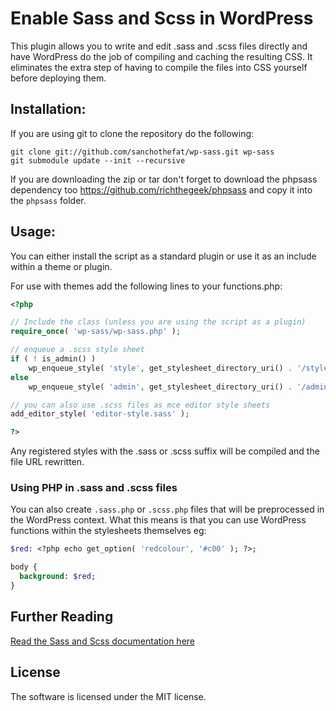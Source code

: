 # Enable Sass and Scss in WordPress

This plugin allows you to write and edit .sass and .scss files directly and
have WordPress do the job of compiling and caching the resulting CSS. It
eliminates the extra step of having to compile the files into CSS yourself
before deploying them.

## Installation:

If you are using git to clone the repository do the following:

    git clone git://github.com/sanchothefat/wp-sass.git wp-sass
    git submodule update --init --recursive

If you are downloading the zip or tar don't forget to download the phpsass
dependency too https://github.com/richthegeek/phpsass and copy it into the `phpsass`
folder.

## Usage:

You can either install the script as a standard plugin or use it as an include within a theme or plugin.

For use with themes add the following lines to your functions.php:

```php
<?php

// Include the class (unless you are using the script as a plugin)
require_once( 'wp-sass/wp-sass.php' );

// enqueue a .scss style sheet
if ( ! is_admin() )
    wp_enqueue_style( 'style', get_stylesheet_directory_uri() . '/style.scss' );
else
	wp_enqueue_style( 'admin', get_stylesheet_directory_uri() . '/admin.sass.php' );

// you can also use .scss files as mce editor style sheets
add_editor_style( 'editor-style.sass' );

?>
```

Any registered styles with the .sass or .scss suffix will be compiled and the file URL
rewritten.

### Using PHP in .sass and .scss files

You can also create `.sass.php` or `.scss.php` files that will be preprocessed in the WordPress context.
What this means is that you can use WordPress functions within the stylesheets themselves eg:

```sass
$red: <?php echo get_option( 'redcolour', '#c00' ); ?>;

body {
  background: $red;
}
```

## Further Reading

[Read the Sass and Scss documentation here](http://sass-lang.com/)


## License

The software is licensed under the MIT license.
